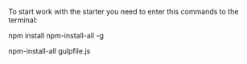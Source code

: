 To start work with the starter you need to enter this commands to the terminal:


npm install npm-install-all -g

npm-install-all gulpfile.js

